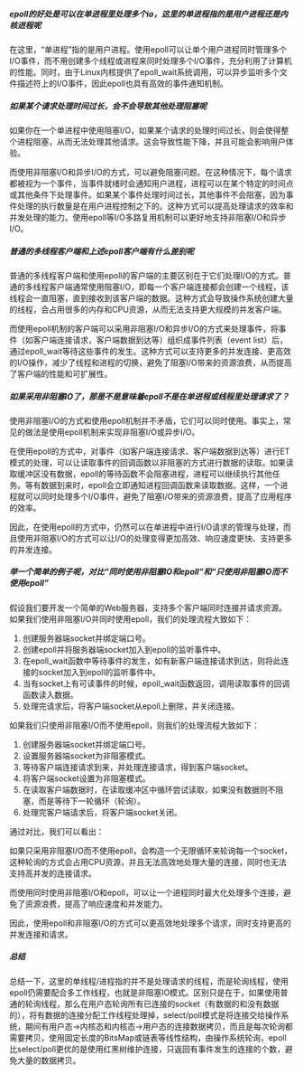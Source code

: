 ##### epoll的好处是可以在单进程里处理多个io，这里的单进程指的是用户进程还是内核进程呢

在这里，“单进程”指的是用户进程。使用epoll可以让单个用户进程同时管理多个I/O事件，而不用创建多个线程或进程来同时处理多个I/O事件，充分利用了计算机的性能。同时，由于Linux内核提供了epoll_wait系统调用，可以异步监听多个文件描述符上的I/O事件，因此epoll也具有高效的事件通知机制。

##### 如果某个请求处理时间过长，会不会导致其他处理阻塞呢

如果你在一个单进程中使用阻塞I/O，如果某个请求的处理时间过长，则会使得整个进程阻塞，从而无法处理其他请求。这会导致性能下降，并且可能会影响用户体验。

而使用非阻塞I/O和异步I/O的方式，可以避免阻塞问题。在这种情况下，每个请求都被视为一个事件，当事件就绪时会通知用户进程，进程可以在某个特定的时间点或其他条件下处理事件。如果某个事件处理时间过长，其他事件不会阻塞，因为事件处理的执行数量是在用户进程控制之下的。这种方式可以提高处理请求的效率和并发处理的能力。使用epoll等I/O多路复用机制可以更好地支持非阻塞I/O和异步I/O。

##### 普通的多线程客户端和上述epoll客户端有什么差别呢

普通的多线程客户端和使用epoll的客户端的主要区别在于它们处理I/O的方式。普通的多线程客户端通常使用阻塞I/O，即每一个客户端连接都会创建一个线程，该线程会一直阻塞，直到接收到该客户端的数据。这种方式会导致操作系统创建大量的线程，会占用很多的内存和CPU资源，从而无法支持更大规模的并发客户端。

而使用epoll机制的客户端可以采用非阻塞I/O和异步I/O的方式来处理事件，将事件（如客户端连接请求，客户端数据到达等）组织成事件列表（event list）后，通过epoll_wait等待这些事件的发生。这种方式可以支持更多的并发连接、更高效的I/O操作，减少了线程和进程的切换，避免了阻塞I/O带来的资源浪费，从而提高了客户端的性能和可扩展性。

##### 如果采用非阻塞IO了，那是不是意味着epoll不是在单进程或线程里处理请求了？

使用非阻塞I/O的方式和使用epoll机制并不矛盾，它们可以同时使用。事实上，常见的做法是使用epoll机制来实现非阻塞I/O或异步I/O。

在使用epoll的方式中，对事件（如客户端连接请求、客户端数据到达等）进行ET模式的处理，可以让读取事件的回调函数以非阻塞的方式进行数据的读取。如果读取缓冲区没有数据，epoll的等待函数不会阻塞进程，进程可以继续执行其他任务。等有数据到来时，epoll会立即通知进程回调函数来读取数据。这样，一个进程就可以同时处理多个I/O事件，避免了阻塞I/O带来的资源浪费，提高了应用程序的效率。

因此，在使用epoll的方式中，仍然可以在单进程中进行I/O请求的管理与处理，而且使用非阻塞I/O的方式可以让I/O的处理变得更加高效、响应速度更快、支持更多的并发连接。

##### 举一个简单的例子呢，对比“同时使用非阻塞IO和epoll”和“只使用非阻塞IO而不使用epoll”

假设我们要开发一个简单的Web服务器，支持多个客户端同时连接并请求资源。如果我们使用非阻塞I/O并同时使用epoll，我们的处理流程大致如下：

1. 创建服务器端socket并绑定端口号。
2. 创建epoll并将服务器端socket加入到epoll的监听事件中。
3. 在epoll_wait函数中等待事件的发生，如有新客户端连接请求到达，则将此连接的socket加入到epoll的监听事件中。
4. 当有socket上有可读事件的时候，epoll_wait函数返回，调用读取事件的回调函数读入数据。
5. 处理完请求后，将客户端socket从epoll上删除，并关闭连接。

如果我们只使用非阻塞I/O而不使用epoll，则我们的处理流程大致如下：

1. 创建服务器端socket并绑定端口号。
2. 设置服务器端socket为非阻塞模式。
3. 等待客户端连接请求到来，并处理连接请求，得到客户端socket。
4. 将客户端socket设置为非阻塞模式。
5. 在读取客户端数据时，在读取缓冲区中循环尝试读取，如果没有数据则不阻塞，而是等待下一轮循环（轮询）。
6. 处理完客户端请求后，将客户端socket关闭。

通过对比，我们可以看出：

如果只采用非阻塞I/O而不使用epoll，会构造一个无限循环来轮询每一个socket，这种轮询的方式会占用CPU资源，并且无法高效地处理大量的连接，同时也无法支持高并发的连接请求。

而使用同时使用非阻塞I/O和epoll，可以让一个进程同时最大化处理多个连接，避免了资源浪费，提高了响应速度和并发能力。

因此，使用epoll和非阻塞I/O的方式可以更高效地处理多个请求，同时支持更高的并发连接和请求。

##### 总结

总结一下，这里的单线程/进程指的并不是处理请求的线程，而是轮询线程，使用epoll仍需要配合多工作线程，也就是非阻塞IO模式。区别只是在于，如果使用普通的轮询线程，那么在用户态轮询所有已连接的socket（有数据的和没有数据的），将有数据的连接分配工作线程处理掉，select/poll模式是将连接交给操作系统，期间有用户态->内核态和内核态->用户态的连接数据拷贝，而且是每次轮询都需要拷贝，使用固定长度的BitsMap或链表等线性结构，由操作系统轮询，epoll比select/poll更优的是使用红黑树维护连接，只返回有事件发生的连接的个数，避免大量的数据拷贝。